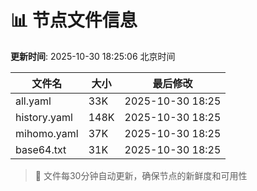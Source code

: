 # 📊 节点文件信息

**更新时间**: 2025-10-30 18:25:06 北京时间

| 文件名 | 大小 | 最后修改 |
|--------|------|----------|
| all.yaml | 33K | 2025-10-30 18:25 |
| history.yaml | 148K | 2025-10-30 18:25 |
| mihomo.yaml | 37K | 2025-10-30 18:25 |
| base64.txt | 31K | 2025-10-30 18:25 |

> 🔄 文件每30分钟自动更新，确保节点的新鲜度和可用性

